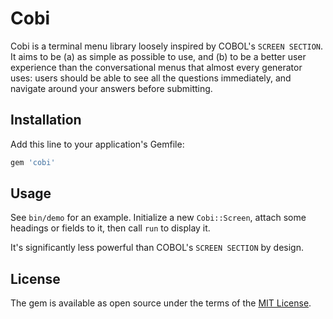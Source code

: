 # Cobi

Cobi is a terminal menu library loosely inspired by COBOL's `SCREEN SECTION`. It aims to be (a) as simple as possible to use, and (b) to be a better user experience than the conversational menus that almost every generator uses: users should be able to see all the questions immediately, and navigate around your answers before submitting.

## Installation

Add this line to your application's Gemfile:

```ruby
gem 'cobi'
```

## Usage

See `bin/demo` for an example. Initialize a new `Cobi::Screen`, attach some headings or fields to it, then call `run` to display it.

It's significantly less powerful than COBOL's `SCREEN SECTION` by design.

## License

The gem is available as open source under the terms of the [MIT License](https://opensource.org/licenses/MIT).
